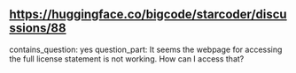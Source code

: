 ## https://huggingface.co/bigcode/starcoder/discussions/88

contains_question: yes
question_part: It seems the webpage for accessing the full license statement is not working. How can I access that?